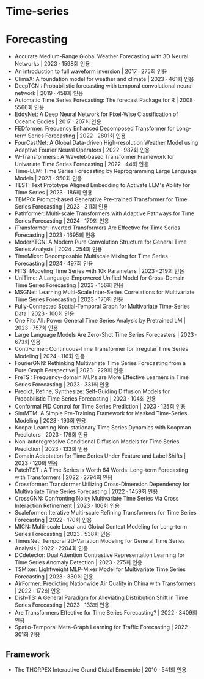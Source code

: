 # Time-series

# Forecasting
- Accurate Medium-Range Global Weather Forecasting with 3D Neural Networks | 2023 · 1598회 인용
- An introduction to full waveform inversion | 2017 · 275회 인용
- ClimaX: A foundation model for weather and climate | 2023 · 461회 인용
- DeepTCN : Probabilistic forecasting with temporal convolutional neural network | 2019 · 458회 인용
- Automatic Time Series Forecasting: The forecast Package for R | 2008 · 5566회 인용
- EddyNet: A Deep Neural Network for Pixel-Wise Classification of Oceanic Eddies | 2017 · 207회 인용
- FEDformer: Frequency Enhanced Decomposed Transformer for Long-term Series Forecasting | 2022 · 2801회 인용
- FourCastNet: A Global Data-driven High-resolution Weather Model using Adaptive Fourier Neural Operators | 2022 · 987회 인용
- W-Transformers : A Wavelet-based Transformer Framework for Univariate Time Series Forecasting | 2022 · 44회 인용
- Time-LLM: Time Series Forecasting by Reprogramming Large Language Models | 2023 · 950회 인용
- TEST: Text Prototype Aligned Embedding to Activate LLM's Ability for Time Series | 2023 · 186회 인용
- TEMPO: Prompt-based Generative Pre-trained Transformer for Time Series Forecasting | 2023 · 311회 인용
- Pathformer: Multi-scale Transformers with Adaptive Pathways for Time Series Forecasting | 2024 · 179회 인용
- iTransformer: Inverted Transformers Are Effective for Time Series Forecasting | 2023 · 1695회 인용
- ModernTCN: A Modern Pure Convolution Structure for General Time Series Analysis | 2024 . 254회 인용
- TimeMixer: Decomposable Multiscale Mixing for Time Series Forecasting | 2024 · 497회 인용
- FITS: Modeling Time Series with 10k Parameters | 2023 · 219회 인용
- UniTime: A Language-Empowered Unified Model for Cross-Domain Time Series Forecasting | 2023 · 156회 인용
- MSGNet: Learning Multi-Scale Inter-Series Correlations for Multivariate Time Series Forecasting | 2023 · 170회 인용
- Fully-Connected Spatial-Temporal Graph for Multivariate Time-Series Data | 2023 · 100회 인용
- One Fits All: Power General Time Series Analysis by Pretrained LM | 2023 · 757회 인용
- Large Language Models Are Zero-Shot Time Series Forecasters | 2023 · 673회 인용
- ContiFormer: Continuous-Time Transformer for Irregular Time Series Modeling | 2024 · 116회 인용
- FourierGNN: Rethinking Multivariate Time Series Forecasting from a Pure Graph Perspective | 2023 · 229회 인용
- FreTS : Frequency-domain MLPs are More Effective Learners in Time Series Forecasting | 2023 · 331회 인용
- Predict, Refine, Synthesize: Self-Guiding Diffusion Models for Probabilistic Time Series Forecasting | 2023 · 104회 인용
- Conformal PID Control for Time Series Prediction | 2023 · 125회 인용
- SimMTM: A Simple Pre-Training Framework for Masked Time-Series Modeling | 2023 · 193회 인용
- Koopa: Learning Non-stationary Time Series Dynamics with Koopman Predictors | 2023 · 179회 인용
- Non-autoregressive Conditional Diffusion Models for Time Series Prediction | 2023 · 133회 인용
- Domain Adaptation for Time Series Under Feature and Label Shifts | 2023 · 120회 인용
- PatchTST : A Time Series is Worth 64 Words: Long-term Forecasting with Transformers | 2022 · 2794회 인용
- Crossformer: Transformer Utilizing Cross-Dimension Dependency for Multivariate Time Series Forecasting | 2022 · 1459회 인용
- CrossGNN: Confronting Noisy Multivariate Time Series Via Cross Interaction Refinement | 2023 · 106회 인용
- Scaleformer: Iterative Multi-scale Refining Transformers for Time Series Forecasting | 2022 · 170회 인용
- MICN: Multi-scale Local and Global Context Modeling for Long-term Series Forecasting | 2023 . 538회 인용
- TimesNet: Temporal 2D-Variation Modeling for General Time Series Analysis | 2022 · 2204회 인용
- DCdetector: Dual Attention Contrastive Representation Learning for Time Series Anomaly Detection | 2023 · 275회 인용
- TSMixer: Lightweight MLP-Mixer Model for Multivariate Time Series Forecasting | 2023 · 330회 인용
- AirFormer: Predicting Nationwide Air Quality in China with Transformers | 2022 · 172회 인용
- Dish-TS: A General Paradigm for Alleviating Distribution Shift in Time Series Forecasting | 2023 · 133회 인용
- Are Transformers Effective for Time Series Forecasting? | 2022 · 3409회 인용
- Spatio-Temporal Meta-Graph Learning for Traffic Forecasting | 2022 · 301회 인용


## Framework
- The THORPEX Interactive Grand Global Ensemble | 2010 · 541회 인용
